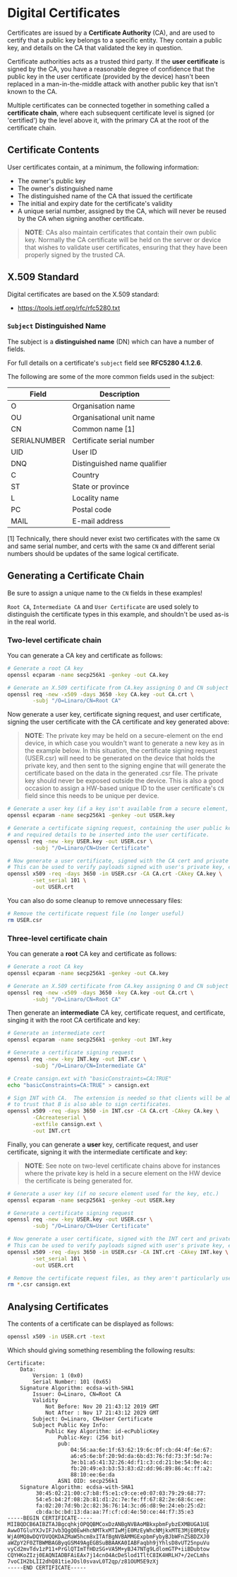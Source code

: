 # Digital Certificates

Certificates are issued by a **Certificate Authority** (CA), and are used to
certify that a public key belongs to a specific entity. They contain a
public key, and details on the CA that validated the key in question.

Certificate authorities acts as a trusted third party. If the
**user certificate** is signed by the CA, you have a reasonable degree of
confidence that the public key in the user certificate (provided by the device)
hasn't been replaced in a man-in-the-middle attack with another public key that
isn't known to the CA.

Multiple certificates can be connected together in something called a
**certificate chain**, where each subsequent certificate level is signed (or 
'certified') by the level above it, with the primary CA at the root of the
certificate chain.

## Certificate Contents

User certificates contain, at a minimum, the following information:

- The owner's public key 
- The owner's distinguished name
- The distinguished name of the CA that issued the certificate
- The initial and expiry date for the certificate's validity
- A unique serial number, assigned by the CA, which will never be reused by
  the CA when signing another certificate.

> **NOTE**: CAs also maintain certificates that contain their own public key.
  Normally the CA certificate will be held on the server or device that wishes
  to validate user certificates, ensuring that they have been properly signed
  by the trusted CA.

## X.509 Standard

Digital certificates are based on the X.509 standard:

- https://tools.ietf.org/rfc/rfc5280.txt

### `Subject` Distinguished Name

The subject is a **distinguished name** (DN) which can have a number of fields.

For full details on a certificate's `subject` field see **RFC5280 4.1.2.6**.

The following are some of the more common fields used in the subject:

| Field         | Description                   |
|---------------|-------------------------------|
| O             | Organisation name             |
| OU            | Organisational unit name      |
| CN            | Common name [1]               |
| SERIALNUMBER  | Certificate serial number     |
| UID           | User ID                       |
| DNQ           | Distinguished name qualifier  |
| C             | Country                       |
| ST            | State or province             |
| L             | Locality name                 |
| PC            | Postal code                   |
| MAIL          | E-mail address                |

[1] Technically, there should never exist two certificates with the same `CN`
and same serial number, and certs with the same `CN` and different serial
numbers should be updates of the same logical certificate.

## Generating a Certificate Chain

Be sure to assign a unique name to the `CN` fields in these examples!

`Root CA`, `Intermediate CA` and `User Certificate` are used solely to
distinguish the certificate types in this example, and shouldn't be used as-is
in the real world.

### Two-level certificate chain

You can generate a CA key and certificate as follows:
  
```bash
# Generate a root CA key
openssl ecparam -name secp256k1 -genkey -out CA.key

# Generate an X.509 certificate from CA.key assigning O and CN subject fields
openssl req -new -x509 -days 3650 -key CA.key -out CA.crt \
        -subj "/O=Linaro/CN=Root CA"
```

Now generate a user key, certificate signing request, and user certificate,
signing the user certificate with the CA certificate and key generated above:

> **NOTE**: The private key may be held on a secure-element on the end device,
  in which case you wouldn't want to generate a new key as in the example
  below. In this situation, the certificate signing request (USER.csr) will
  need to be generated on the device that holds the private key, and then sent
  to the signing engine that will generate the certificate based on the data
  in the generated .csr file.  The private key should never be exposed outside
  the device. This is also a good occasion to assign a HW-based unique ID to
  the user certificate's `CN` field since this needs to be unique per device.

```bash
# Generate a user key (if a key isn't available from a secure element, etc.)
openssl ecparam -name secp256k1 -genkey -out USER.key

# Generate a certificate signing request, containing the user public key
# and required details to be inserted into the user certificate.
openssl req -new -key USER.key -out USER.csr \
        -subj "/O=Linaro/CN=User Certificate"

# Now generate a user certificate, signed with the CA cert and private key
# This can be used to verify payloads signed with user's private key, etc.
openssl x509 -req -days 3650 -in USER.csr -CA CA.crt -CAkey CA.key \
        -set_serial 101 \
        -out USER.crt
```

You can also do some cleanup to remove unnecessary files:

```bash
# Remove the certificate request file (no longer useful)
rm USER.csr
```

### Three-level certificate chain

You can generate a **root** CA key and certificate as follows:
  
```bash
# Generate a root CA key
openssl ecparam -name secp256k1 -genkey -out CA.key

# Generate an X.509 certificate from CA.key assigning O and CN subject fields
openssl req -new -x509 -days 3650 -key CA.key -out CA.crt \
        -subj "/O=Linaro/CN=Root CA"
```

Then generate an **intermediate** CA key, certificate request, and certificate,
singing it with the root CA certificate and key:

```bash
# Generate an intermediate cert
openssl ecparam -name secp256k1 -genkey -out INT.key

# Generate a certificate signing request
openssl req -new -key INT.key -out INT.csr \
        -subj "/O=Linaro/CN=Intermediate CA"

# Create cansign.ext with "basicConstraints=CA:TRUE"
echo "basicConstraints=CA:TRUE" > cansign.ext

# Sign INT with CA.  The extension is needed so that clients will be able
# to trust that B is also able to sign certificates.
openssl x509 -req -days 3650 -in INT.csr -CA CA.crt -CAkey CA.key \
        -CAcreateserial \
        -extfile cansign.ext \
        -out INT.crt
```

Finally, you can generate a **user** key, certificate request, and user
certificate, signing it with the intermediate certificate and key:

> **NOTE**: See note on two-level certificate chains above for instances where
  the private key is held in a secure element on the HW device the certificate
  is being generated for.

```bash
# Generate a user key (if no secure element used for the key, etc.)
openssl ecparam -name secp256k1 -genkey -out USER.key

# Generate a certificate signing request
openssl req -new -key USER.key -out USER.csr \
        -subj "/O=Linaro/CN=User Certificate"

# Now generate a user certificate, signed with the INT cert and private key
# This can be used to verify payloads signed with user's private key, etc.
openssl x509 -req -days 3650 -in USER.csr -CA INT.crt -CAkey INT.key \
        -set_serial 101 \
        -out USER.crt

# Remove the certificate request files, as they aren't particularly useful.
rm *.csr cansign.ext
```

## Analysing Certificates

The contents of a certificate can be displayed as follows:

```bash
openssl x509 -in USER.crt -text
```

Which should giving something resembling the following results:

```
Certificate:
    Data:
        Version: 1 (0x0)
        Serial Number: 101 (0x65)
    Signature Algorithm: ecdsa-with-SHA1
        Issuer: O=Linaro, CN=Root CA
        Validity
            Not Before: Nov 20 21:43:12 2019 GMT
            Not After : Nov 17 21:43:12 2029 GMT
        Subject: O=Linaro, CN=User Certificate
        Subject Public Key Info:
            Public Key Algorithm: id-ecPublicKey
                Public-Key: (256 bit)
                pub: 
                    04:56:aa:6e:1f:63:62:19:6c:0f:cb:d4:4f:6e:67:
                    a6:e5:6e:bf:20:9d:da:6b:d3:76:fd:73:3f:5d:7e:
                    3e:b1:a5:41:32:26:4d:f1:c3:cd:21:be:54:0e:4c:
                    fb:20:49:e3:b3:53:83:d2:dd:96:89:86:4c:ff:a2:
                    88:10:ee:6e:da
                ASN1 OID: secp256k1
    Signature Algorithm: ecdsa-with-SHA1
         30:45:02:21:00:c7:b8:f5:e1:c9:ce:e0:07:03:79:29:68:77:
         54:e5:b4:2f:08:2b:81:d1:2c:7e:fe:ff:67:82:2e:68:6c:ee:
         fa:02:20:7d:9b:2c:82:36:76:14:3c:d6:d8:9e:24:eb:25:d2:
         cb:da:bc:bd:13:da:aa:7f:cf:cd:4e:50:ce:44:f7:35:e3
-----BEGIN CERTIFICATE-----
MIIBQDCB6AIBZTAJBgcqhkjOPQQBMCoxDzANBgNVBAoMBkxpbmFybzEXMBUGA1UE
AwwOTGluYXJvIFJvb3QgQ0EwHhcNMTkxMTIwMjE0MzEyWhcNMjkxMTE3MjE0MzEy
WjA0MQ8wDQYDVQQKDAZMaW5hcm8xITAfBgNVBAMMGExpbmFybyBJbWFnZSBDZXJ0
aWZpY2F0ZTBWMBAGByqGSM49AgEGBSuBBAAKA0IABFaqbh9jYhlsD8vUT25npuVu
vyCd2mvTdv1zP11+PrGlQTImTfHDzSG+VA5M+yBJ47NTg9LdlomGTP+iiBDubtow
CQYHKoZIzj0EAQNIADBFAiEAx7j14cnO4AcDeSlod1TltC8IK4HRLH7+/2eCLmhs
7voCIH2bLII2dhQ81tieJOsl0svavL0T2qp/z81OUM5E9zXj
-----END CERTIFICATE-----
```
